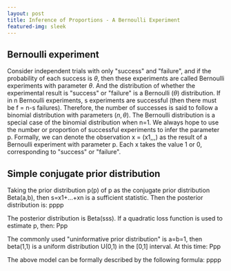 ```yaml
---
layout: post
title: Inference of Proportions - A Bernoulli Experiment
featured-img: sleek
---
```


## Bernoulli experiment
Consider independent trials with only "success" and "failure", and if the probability of each success is $\theta$, then these experiments are called Bernoulli experiments with parameter $\theta$. And the distribution of whether the experimental result is "success" or "failure" is a Bernoulli $(\theta)$ distribution. If in n Bernoulli experiments, s experiments are successful (then there must be f = n-s failures). Therefore, the number of successes is said to follow a binomial distribution with parameters $(n,\theta)$. The Bernoulli distribution is a special case of the binomial distribution when n=1. We always hope to use the number or proportion of successful experiments to infer the parameter p. Formally, we can denote the observation x = (x1,,,) as the result of a Bernoulli experiment with parameter p. Each x takes the value 1 or 0, corresponding to "success" or "failure".

## Simple conjugate prior distribution
Taking the prior distribution p(p) of p as the conjugate prior distribution Beta(a,b), then s=x1+...+xn is a sufficient statistic. Then the posterior distribution is:
pppp

The posterior distribution is Beta(sss). If a quadratic loss function is used to estimate p, then:
Ppp

The commonly used "uninformative prior distribution" is a=b=1, then beta(1,1) is a uniform distribution U(0,1) in the [0,1] interval. At this time:
Ppp

The above model can be formally described by the following formula:
pppp


